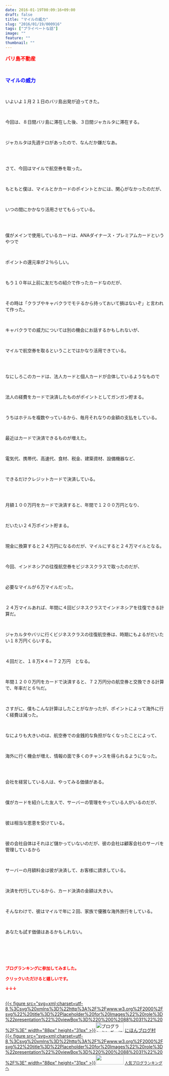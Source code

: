 ```yaml
---
date: 2016-01-19T00:09:16+09:00
draft: false
title: "マイルの威力"
slug: "2016/01/19/000916"
tags: ["プライベートな話"]
image: ""
feature: ""
thumbnail: ""
---
```

<p><font color="#ff0000" size="3"><strong>バリ島不動産</strong></font></p><br/><p><font color="#0000ff" size="3"><strong>マイルの威力</strong></font></p><br/><p>いよいよ１月２１日のバリ島出発が迫ってきた。</p><br/><p>今回は、８日間バリ島に滞在した後、３日間ジャカルタに滞在する。</p><br/><p>ジャカルタは先週テロがあったので、なんだか嫌だなあ。</p><br/><br/><p>さて、今回はマイルで航空券を取った。</p><br/><p>もともと僕は、マイルとかカードのポイントとかには、関心がなかったのだが、</p><br/><p>いつの間にかかなり活用させてもらっている。</p><br/><br/><p>僕がメインで使用しているカードは、ANAダイナース・プレミアムカードというやつで</p><br/><p>ポイントの還元率が２％らしい。</p><br/><p>もう１０年以上前に友だちの紹介で作ったカードなのだが、</p><br/><p>その時は「クラブやキャバクラでモテるから持っておいて損はないぞ」と言われて作った。</p><br/><p>キャバクラでの威力については別の機会にお話するかもしれないが、</p><br/><p>マイルで航空券を取るということではかなり活用できている。</p><br/><br/><p>なにしろこのカードは、法人カードと個人カードが合体しているようなもので</p><br/><p>法人の経費をカードで決済したものがポイントとしてガンガン貯まる。</p><br/><p>うちはホテルを複数やっているから、毎月それなりの金額の支払をしている。</p><br/><p>最近はカードで決済できるものが増えた。</p><br/><p>電気代、携帯代、高速代、食材、税金、建築資材、設備機器など、</p><br/><p>できるだけクレジットカードで決済している。</p><br/><br/><p>月額１００万円をカードで決済すると、年間で１２００万円となり、</p><br/><p>だいたい２４万ポイント貯まる。</p><br/><p>現金に換算すると２４万円になるのだが、マイルにすると２４万マイルとなる。</p><br/><p>今回、インドネシアの往復航空券をビジネスクラスで取ったのだが、</p><br/><p>必要なマイルが６万マイルだった。</p><br/><p>２４万マイルあれば、年間に４回ビジネスクラスでインドネシアを往復できる計算だ。</p><br/><p>ジャカルタやバリに行くビジネスクラスの往復航空券は、時期にもよるがだいたい１８万円くらいする。</p><br/><p>４回だと、１８万✕４＝７２万円　となる。</p><br/><p>年間１２００万円をカードで決済すると、７２万円分の航空券と交換できる計算で、年率だと６％だ。</p><br/><p>さすがに、僕もこんな計算はしたことがなかったが、ポイントによって海外に行く経費は減った。</p><br/><p>なによりも大きいのは、航空券での金銭的な負担がなくなったことによって、</p><br/><p>海外に行く機会が増え、情報の面で多くのチャンスを得られるようになった。</p><br/><br/><p>会社を経営している人は、やってみる価値がある。</p><br/><p>僕がカードを紹介した友人で、サーバーの管理をやっている人がいるのだが、</p><br/><p>彼は相当な恩恵を受けている。</p><br/><p>彼の会社自体はそれほど儲かっていないのだが、彼の会社は顧客会社のサーバを管理しているから</p><br/><p>サーバーの月額料金は彼が決済して、お客様に請求している。</p><br/><p>決済を代行しているから、カード決済の金額は大きい。</p><br/><p>そんなわけで、彼はマイルで年に２回、家族で優雅な海外旅行をしている。</p><br/><p>あなたも試す価値はあるかもしれない。</p><br/><br/><br/><br/><p><font color="#ff0000" size="2"><strong>ブログランキングに参加してみました。<br/></strong></font></p><p><font color="#ff0000" size="2"><strong>クリックいただけると嬉しいです。<br/></strong></font></p><p><font color="#ff0000" size="2"><strong>↓↓↓</strong></font></p><p><br/><a href="http://www.blogmura.com/ranking.html" target="_blank">{{< figure src="svg+xml;charset=utf-8,%3Csvg%20xmlns%3D%22http%3A%2F%2Fwww.w3.org%2F2000%2Fsvg%22%20title%3D%22Placeholder%20for%20Images%22%20role%3D%22presentation%22%20viewBox%3D%220%200%2088%2031%22%20%2F%3E" width="88px" height="31px" >}}<noscript><img border="0" alt="ブログランキング・にほんブログ村へ" src="https://img-proxy.blog-video.jp/images?url=http%3A%2F%2Fwww.blogmura.com%2Fimg%2Fwww88_31.gif" width="88" height="31"></noscript></a> <a href="http://www.blogmura.com/ranking.html" target="_blank">にほんブログ村</a> <br/><a title="人気ブログランキングへ" href="link.php?1804582">{{< figure src="svg+xml;charset=utf-8,%3Csvg%20xmlns%3D%22http%3A%2F%2Fwww.w3.org%2F2000%2Fsvg%22%20title%3D%22Placeholder%20for%20Images%22%20role%3D%22presentation%22%20viewBox%3D%220%200%2088%2031%22%20%2F%3E" width="88px" height="31px" >}}<noscript><img border="0" src="https://blog.with2.net/img/banner/banner_22.gif" width="88" height="31"></noscript></a> <a style="FONT-SIZE: 12px" href="link.php?1804582">人気ブログランキングへ</a> </p><br/><br/>

